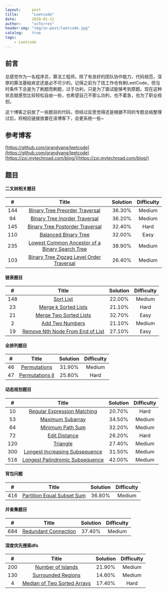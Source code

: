 ```yaml
---
layout:     post
title:      "Leetcode"
date:       2020-01-11
author:     "xcTorres"
header-img: "img/in-post/leetcode.jpg"
catalog:    true
tags:
    - Leetcode
---
```


## 前言  
总感觉作为一名程序员，算法工程师。除了有良好的团队协作能力，代码规范，深厚的算法基础肯定还是必不可少的。记得之前为了找工作也有刷LeetCode，但当时条件下总是为了刷题而刷题，过于功利，只是为了面试能够考到原题。现在这种状态就感觉比较轻松自由一些，也希望自己不那么功利，也不着急，也为了职业规划。 

这个博客之前放了一些题目的代码，但经过反思觉得还是根据不同的专题总结整理过后，将相应链接放置在该博客下，会更系统一些~ 

## 参考博客
[https://github.com/grandyang/leetcode](https://github.com/grandyang/leetcode)  
[https://zxi.mytechroad.com/blog/](https://zxi.mytechroad.com/blog/)

## 题目
#### 二叉树相关题目

| # | Title | Solution | Difficulty |
|:-:| :---: | :------: | :--------: |
|144|[Binary Tree Preorder Traversal](https://github.com/xcTorres/LeetCode/blob/master/144.%20Binary%20Tree%20Preorder%20Traversal.md)|36.30%|Medium|
|94|[Binary Tree Inorder Traversal](https://github.com/xcTorres/LeetCode/blob/master/94.%20Binary%20Tree%20Inorder%20Traversal.md)|36.20%|Medium|
|145|[Binary Tree Postorder Traversal](https://github.com/xcTorres/LeetCode/blob/master/145.%20Binary%20Tree%20Postorder%20Traversal.md)|32.40%|Hard|
|110|[Balanced Binary Tree](https://github.com/xcTorres/LeetCode/blob/master/110.%20Balanced%20Binary%20Tree.md)|32.00%|Easy|
|235|[Lowest Common Ancestor of a Binary Search Tree](https://github.com/xcTorres/LeetCode/blob/master/235.%20Lowest%20Common%20Ancestor%20of%20a%20Binary%20Search%20Tree.md)|38.90%|Medium|
|103|[Binary Tree Zigzag Level Order Traversal](https://github.com/xcTorres/LeetCode/blob/master/103.%20Binary%20Tree%20Zigzag%20Level%20Order%20Traversal.md)|26.40%|Medium|

#### 链表题目

| # | Title | Solution | Difficulty |
|:-:| :---: | :------: | :--------: |
|148|[Sort List](https://github.com/xcTorres/LeetCode/blob/master/148.%20Sort%20List.md)|22.00%|Medium|
|23|[Merge k Sorted Lists](https://github.com/xcTorres/LeetCode/blob/master/23.%20Merge%20k%20Sorted%20Lists.md)|21.10%|Hard|
|21|[Merge Two Sorted Lists](https://github.com/xcTorres/LeetCode/blob/master/21.%20Merge%20Two%20Sorted%20Lists.md)|32.70%|Easy|
|2|[Add Two Numbers](https://github.com/xcTorres/LeetCode/blob/master/2.%20Add%20Two%20Numbers.md)|21.10%|Medium|
|19|[Remove Nth Node From End of List](https://github.com/xcTorres/LeetCode/blob/master/19.%20Remove%20Nth%20Node%20From%20End%20of%20List.md)|27.10%|Easy|

#### 全排列题目  

| # | Title | Solution | Difficulty |
|:-:| :---: | :------: | :--------: |
|46|[Permutations](https://github.com/xcTorres/LeetCode/blob/master/46.%20Permutations.md)|31.90%|Medium|
|47|[Permutations II](https://github.com/xcTorres/LeetCode/blob/master/47.%20Permutations%20II.md)|25.80%|Hard|

#### 动态规划题目  

| # | Title | Solution | Difficulty |
|:-:| :---: | :------: | :--------: |
|10 |[Regular Expression Matching](https://github.com/xcTorres/LeetCode/blob/master/10.%20Regular%20Expression%20Matching.md)|20.70%|Hard|
|53|[Maximum Subarray](https://github.com/xcTorres/LeetCode/blob/master/53.%20Maximum%20Subarray.md)|34.50%|Medium|
|64|[Minimum Path Sum](https://github.com/xcTorres/LeetCode/blob/master/64.%20Minimum%20Path%20Sum.md)|32.20%|Medium|
|72|[Edit Distance](https://github.com/xcTorres/LeetCode/blob/master/72.%20Edit%20Distance.md)|26.20%|Hard|
|120|[Triangle](https://github.com/xcTorres/LeetCode/blob/master/120.%20Triangle.md)|27.40%|Medium|
|300|[Longest Increasing Subsequence](https://github.com/xcTorres/LeetCode/blob/master/300.%20Longest%20Increasing%20Subsequence.md)|31.50%|Medium|
|516|[Longest Palindromic Subsequence](https://github.com/xcTorres/LeetCode/blob/master/5.%20Longest%20Palindromic%20Substring.md)|42.00%|Medium|

#### 背包问题

| # | Title | Solution | Difficulty |
|:-:| :---: | :------: | :--------: |
|416|[Partition Equal Subset Sum](https://github.com/xcTorres/LeetCode/blob/master/416.%20Partition%20Equal%20Subset%20Sum.md)|36.80%|Medium|

#### 并查集题目  

| # | Title | Solution | Difficulty |  
|:-:| :---: | :------: | :--------: |  
|684|[Redundant Connection](https://github.com/xcTorres/LeetCode/blob/master/684.%20Redundant%20Connection.md)|37.40%|Medium|

#### 深度优先搜索dfs

| # | Title | Solution | Difficulty |  
|:-:| :---: | :------: | :--------: |  
|200|[Number of Islands](https://github.com/xcTorres/LeetCode/blob/master/200.%20Number%20of%20Islands.md)|21.90%|Medium|
|130|[Surrounded Regions](https://github.com/xcTorres/LeetCode/blob/master/130.%20Surrounded%20Regions.md)|14.60%|Medium|
|4|[Median of Two Sorted Arrays](https://github.com/xcTorres/LeetCode/blob/master/4.%20Median%20of%20Two%20Sorted%20Arrays.md)|17.40%|Hard|

